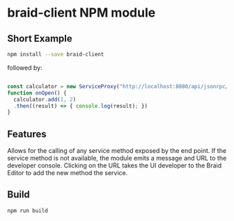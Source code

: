 # braid-client NPM module

## Short Example

```bash
npm install --save braid-client
```

followed by:

```javascript

const calculator = new ServiceProxy("http://localhost:8080/api/jsonrpc/calculator", onOpen);
function onOpen() {
  calculator.add(1, 2)
  .then((result) => { console.log(result); })
}
```

## Features

Allows for the calling of any service method exposed by the end point.
If the service method is not available, the module emits a message and URL to the developer console.
Clicking on the URL takes the UI developer to the Braid Editor to add the new method the service.

## Build

```npm run build```


